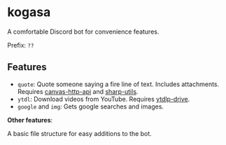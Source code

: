 # kogasa

A comfortable Discord bot for convenience features.

Prefix: `??`

## Features
- `quote`: Quote someone saying a fire line of text. Includes attachments. Requires [canvas-http-api](https://github.com/DoormatIka/canvas-http-api) and [sharp-utils](https://github.com/DoormatIka/sharp-utils).
- `ytdl`: Download videos from YouTube. Requires [ytdlp-drive](https://github.com/DoormatIka/ytdlp-drive-https-api).
- `google` and `img`: Gets google searches and images.

**Other features**:

A basic file structure for easy additions to the bot.